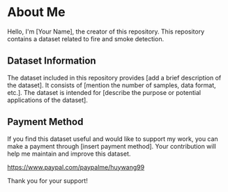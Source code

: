 # About Me

Hello, I'm [Your Name], the creator of this repository. This repository 
contains a dataset related to fire and smoke detection.

## Dataset Information

The dataset included in this repository provides [add a brief description 
of the dataset]. It consists of [mention the number of samples, data 
format, etc.]. The dataset is intended for [describe the purpose or 
potential applications of the dataset].

## Payment Method

If you find this dataset useful and would like to support my work, you can 
make a payment through [insert payment method]. Your contribution will 
help me maintain and improve this dataset.

https://www.paypal.com/paypalme/huywang99

Thank you for your support!


